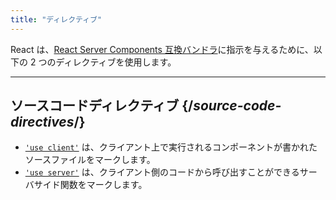 ```yaml
---
title: "ディレクティブ"
---
```


<Intro>

React は、[React Server Components 互換バンドラ](/learn/start-a-new-react-project#bleeding-edge-react-frameworks)に指示を与えるために、以下の 2 つのディレクティブを使用します。

</Intro>

---

## ソースコードディレクティブ {/*source-code-directives*/}

* [`'use client'`](/reference/react/use-client) は、クライアント上で実行されるコンポーネントが書かれたソースファイルをマークします。
* [`'use server'`](/reference/react/use-server) は、クライアント側のコードから呼び出すことができるサーバサイド関数をマークします。